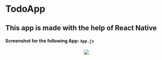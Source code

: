 # TodoApp
## This app is made with the help of React Native

#### Screenshot for the following App: ``` App.js ```

<div align="center">
<img src="images/ReviewKit.png">
</ div>
